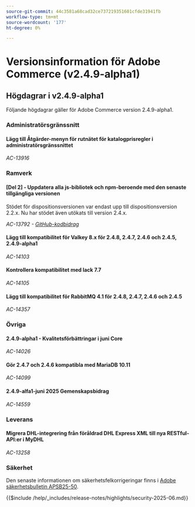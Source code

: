 ```yaml
---
source-git-commit: 44c3581a68cad32ce737219351601cfde31941fb
workflow-type: tm+mt
source-wordcount: '177'
ht-degree: 0%

---
```

# Versionsinformation för Adobe Commerce (v2.4.9-alpha1)

## Högdagrar i v2.4.9-alpha1

Följande högdagrar gäller för Adobe Commerce version 2.4.9-alpha1.

### Administratörsgränssnitt

#### Lägg till Åtgärder-menyn för rutnätet för katalogprisregler i administratörsgränssnittet

_AC-13916_

### Ramverk

#### [Del 2] - Uppdatera alla js-bibliotek och npm-beroende med den senaste tillgängliga versionen

Stödet för dispositionsversionen var endast upp till dispositionsversion 2.2.x. Nu har stödet även utökats till version 2.4.x.

_AC-13792 - [GitHub-kodbidrag](https://github.com/magento/magento2/commit/19844aa0)_

#### Lägg till kompatibilitet för Valkey 8.x för 2.4.8, 2.4.7, 2.4.6 och 2.4.5, 2.4.9-alpha1

_AC-14103_

#### Kontrollera kompatibilitet med lack 7.7

_AC-14105_

#### Lägg till kompatibilitet för RabbitMQ 4.1 för 2.4.8, 2.4.7, 2.4.6 och 2.4.5

_AC-14357_

### Övriga

#### 2.4.9-alpha1 - Kvalitetsförbättringar i juni Core

_AC-14026_

#### Gör 2.4.7 och 2.4.6 kompatibla med MariaDB 10.11

_AC-14099_

#### 2.4.9-alfa1-juni 2025 Gemenskapsbidrag

_AC-14559_

### Leverans

#### Migrera DHL-integrering från föråldrad DHL Express XML till nya RESTful-API:er i MyDHL

_AC-13258_

### Säkerhet

Den senaste informationen om säkerhetsfelkorrigeringar finns i [Adobe säkerhetsbulletin APSB25-50](https://helpx.adobe.com/se/security/products/magento/apsb25-50.html).

{{$include /help/_includes/release-notes/highlights/security-2025-06.md}}
